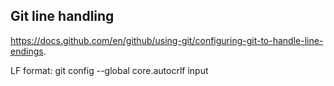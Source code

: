 

## Git line handling

https://docs.github.com/en/github/using-git/configuring-git-to-handle-line-endings.

LF format:  git config --global core.autocrlf input


